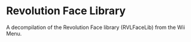 Revolution Face Library
=======================
A decompilation of the Revolution Face library (RVLFaceLib) from the Wii Menu.


